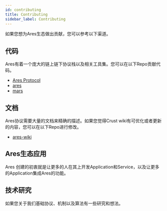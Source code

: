 ```yaml
---
id: contributing
title: Contributing
sidebar_label: Contributing
---
```


如果您想为Ares生态做出贡献，您可以参考以下渠道。

## 代码

Ares有着一个庞大的链上链下协议栈以及相关工具集。您可以在以下Repo贡献代码。


* [Ares Protocol](https://github.com/aresprotocols)
* [ares](https://github.com/aresprotocols/ares)
* [mars](https://github.com/aresprotocols/mars)


## 文档

Ares协议需要大量的文档来精确的描述。如果您觉得Crust wiki有可优化或者更新的内容，您可以在以下Repo进行修改。

* [ares-wiki](https://github.com/aresprotocols/documentation)

## Ares生态应用

Ares 创建的初衷就是让更多的人在其上开发Application和Service，以及让更多的Application集成Ares的功能。



## 技术研究

如果您关于我们基础协议、机制以及算法有一些研究和想法。